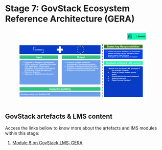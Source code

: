 # Stage 7: GovStack Ecosystem Reference Architecture (GERA)

<figure><img src="../../.gitbook/assets/Copy of version0.5Country Engagement Journey.pptx.png" alt=""><figcaption></figcaption></figure>

## GovStack artefacts & LMS content

Access the links bellow to know more about the artefacts and lMS modules within this stage:

1. [Module 8 on GovStack LMS: GERA ](https://app.gitbook.com/o/pxmRWOPoaU8fUAbbcrus/s/4D3oEcPGpYoKnwkQmCzJ/\~/changes/ZfSYuZptK923CcqBNhIE/4-learning-and-exchange/4.1-govstack-learning-management-system/module-8-on-govstack-lms-guide-to-gera)



